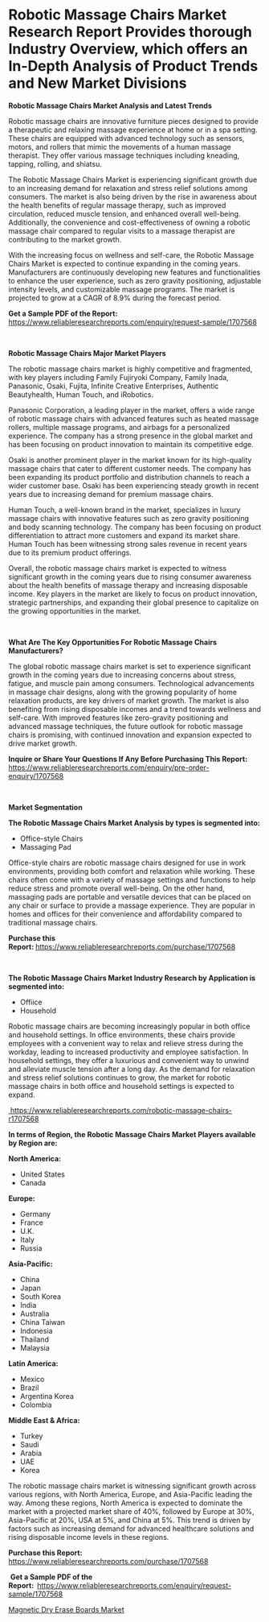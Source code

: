 <p><h1>Robotic Massage Chairs Market Research Report Provides thorough Industry Overview, which offers an In-Depth Analysis of Product Trends and New Market Divisions</h1></p><p><strong>Robotic Massage Chairs Market Analysis and Latest Trends</strong></p>
<p><p>Robotic massage chairs are innovative furniture pieces designed to provide a therapeutic and relaxing massage experience at home or in a spa setting. These chairs are equipped with advanced technology such as sensors, motors, and rollers that mimic the movements of a human massage therapist. They offer various massage techniques including kneading, tapping, rolling, and shiatsu.</p><p>The Robotic Massage Chairs Market is experiencing significant growth due to an increasing demand for relaxation and stress relief solutions among consumers. The market is also being driven by the rise in awareness about the health benefits of regular massage therapy, such as improved circulation, reduced muscle tension, and enhanced overall well-being. Additionally, the convenience and cost-effectiveness of owning a robotic massage chair compared to regular visits to a massage therapist are contributing to the market growth.</p><p>With the increasing focus on wellness and self-care, the Robotic Massage Chairs Market is expected to continue expanding in the coming years. Manufacturers are continuously developing new features and functionalities to enhance the user experience, such as zero gravity positioning, adjustable intensity levels, and customizable massage programs. The market is projected to grow at a CAGR of 8.9% during the forecast period.</p></p>
<p><strong>Get a Sample PDF of the Report:&nbsp;</strong> <a href="https://www.reliableresearchreports.com/enquiry/request-sample/1707568">https://www.reliableresearchreports.com/enquiry/request-sample/1707568</a></p>
<p>&nbsp;</p>
<p><strong>Robotic Massage Chairs Major Market Players</strong></p>
<p><p>The robotic massage chairs market is highly competitive and fragmented, with key players including Family Fujiryoki Company, Family Inada, Panasonic, Osaki, Fujita, Infinite Creative Enterprises, Authentic Beautyhealth, Human Touch, and iRobotics.</p><p>Panasonic Corporation, a leading player in the market, offers a wide range of robotic massage chairs with advanced features such as heated massage rollers, multiple massage programs, and airbags for a personalized experience. The company has a strong presence in the global market and has been focusing on product innovation to maintain its competitive edge.</p><p>Osaki is another prominent player in the market known for its high-quality massage chairs that cater to different customer needs. The company has been expanding its product portfolio and distribution channels to reach a wider customer base. Osaki has been experiencing steady growth in recent years due to increasing demand for premium massage chairs.</p><p>Human Touch, a well-known brand in the market, specializes in luxury massage chairs with innovative features such as zero gravity positioning and body scanning technology. The company has been focusing on product differentiation to attract more customers and expand its market share. Human Touch has been witnessing strong sales revenue in recent years due to its premium product offerings.</p><p>Overall, the robotic massage chairs market is expected to witness significant growth in the coming years due to rising consumer awareness about the health benefits of massage therapy and increasing disposable income. Key players in the market are likely to focus on product innovation, strategic partnerships, and expanding their global presence to capitalize on the growing opportunities in the market.</p></p>
<p>&nbsp;</p>
<p><strong>What Are The Key Opportunities For Robotic Massage Chairs Manufacturers?</strong></p>
<p><p>The global robotic massage chairs market is set to experience significant growth in the coming years due to increasing concerns about stress, fatigue, and muscle pain among consumers. Technological advancements in massage chair designs, along with the growing popularity of home relaxation products, are key drivers of market growth. The market is also benefiting from rising disposable incomes and a trend towards wellness and self-care. With improved features like zero-gravity positioning and advanced massage techniques, the future outlook for robotic massage chairs is promising, with continued innovation and expansion expected to drive market growth.</p></p>
<p><strong>Inquire or Share Your Questions If Any Before Purchasing This Report:</strong> <a href="https://www.reliableresearchreports.com/enquiry/pre-order-enquiry/1707568">https://www.reliableresearchreports.com/enquiry/pre-order-enquiry/1707568</a></p>
<p>&nbsp;</p>
<p><strong>Market Segmentation</strong></p>
<p><strong>The Robotic Massage Chairs Market Analysis by types is segmented into:</strong></p>
<p><ul><li>Office-style Chairs</li><li>Massaging Pad</li></ul></p>
<p><p>Office-style chairs are robotic massage chairs designed for use in work environments, providing both comfort and relaxation while working. These chairs often come with a variety of massage settings and functions to help reduce stress and promote overall well-being. On the other hand, massaging pads are portable and versatile devices that can be placed on any chair or surface to provide a massage experience. They are popular in homes and offices for their convenience and affordability compared to traditional massage chairs.</p></p>
<p><strong>Purchase this Report:&nbsp;</strong><a href="https://www.reliableresearchreports.com/purchase/1707568">https://www.reliableresearchreports.com/purchase/1707568</a></p>
<p>&nbsp;</p>
<p><strong>The Robotic Massage Chairs Market Industry Research by Application is segmented into:</strong></p>
<p><ul><li>Offiice</li><li>Household</li></ul></p>
<p><p>Robotic massage chairs are becoming increasingly popular in both office and household settings. In office environments, these chairs provide employees with a convenient way to relax and relieve stress during the workday, leading to increased productivity and employee satisfaction. In household settings, they offer a luxurious and convenient way to unwind and alleviate muscle tension after a long day. As the demand for relaxation and stress relief solutions continues to grow, the market for robotic massage chairs in both office and household settings is expected to expand.</p></p>
<p><a href="https://www.reliableresearchreports.com/robotic-massage-chairs-r1707568">&nbsp;https://www.reliableresearchreports.com/robotic-massage-chairs-r1707568</a></p>
<p><strong>In terms of Region, the Robotic Massage Chairs Market Players available by Region are:</strong></p>
<p>
    <p> <strong> North America: </strong>
        <ul>
            <li>United States</li>
            <li>Canada</li>
        </ul>
        </p> 
    <p> <strong> Europe: </strong>
        <ul>
            <li>Germany</li>
            <li>France</li>
            <li>U.K.</li>
            <li>Italy</li>
            <li>Russia</li>
        </ul>
        </p> 
    <p> <strong> Asia-Pacific: </strong>
        <ul>
            <li>China</li>
            <li>Japan</li>
            <li>South Korea</li>
            <li>India</li>
            <li>Australia</li>
            <li>China Taiwan</li>
            <li>Indonesia</li>
            <li>Thailand</li>
            <li>Malaysia</li>
        </ul>
        </p> 
    <p> <strong> Latin America: </strong>
        <ul>
            <li>Mexico</li>
            <li>Brazil</li>
            <li>Argentina Korea</li>
            <li>Colombia</li>
        </ul>
        </p> 
    <p> <strong> Middle East & Africa: </strong>
        <ul>
            <li>Turkey</li>
            <li>Saudi</li>
            <li>Arabia</li>
            <li>UAE</li>
            <li>Korea</li>
        </ul>
    </p>
    </p>
<p><p>The robotic massage chairs market is witnessing significant growth across various regions, with North America, Europe, and Asia-Pacific leading the way. Among these regions, North America is expected to dominate the market with a projected market share of 40%, followed by Europe at 30%, Asia-Pacific at 20%, USA at 5%, and China at 5%. This trend is driven by factors such as increasing demand for advanced healthcare solutions and rising disposable income levels in these regions.</p></p>
<p><strong>Purchase this Report: </strong><a href="https://www.reliableresearchreports.com/purchase/1707568">https://www.reliableresearchreports.com/purchase/1707568</a></p>
<p>&nbsp;<strong>Get a Sample PDF of the Report:&nbsp;&nbsp;</strong><a href="https://www.reliableresearchreports.com/enquiry/request-sample/1707568">https://www.reliableresearchreports.com/enquiry/request-sample/1707568</a></p>
<p><strong></strong></p>
<p><p><a href="https://github.com/AdrianaPaucek2023/Market-Research-Report-List-1/blob/main/magnetic-dry-erase-boards-market.md">Magnetic Dry Erase Boards Market</a></p></p>